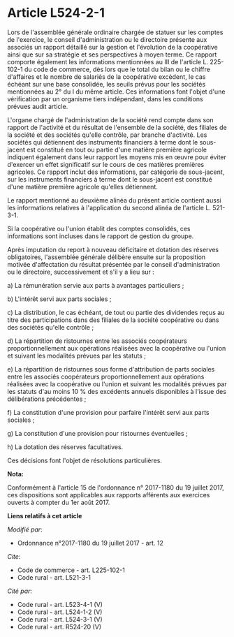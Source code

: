 # Article L524-2-1

Lors de l'assemblée générale ordinaire chargée de statuer sur les comptes de l'exercice, le conseil d'administration ou le
directoire présente aux associés un rapport détaillé sur la gestion et l'évolution de la coopérative ainsi que sur sa
stratégie et ses perspectives à moyen terme. Ce rapport comporte également les informations mentionnées au III de l'article
L. 225-102-1 du code de commerce, dès lors que le total du bilan ou le chiffre d'affaires et le nombre de salariés de la
coopérative excèdent, le cas échéant sur une base consolidée, les seuils prévus pour les sociétés mentionnées au 2° du I du
même article. Ces informations font l'objet d'une vérification par un organisme tiers indépendant, dans les conditions
prévues audit article. 

L'organe chargé de l'administration de la société rend compte dans son rapport de l'activité et du résultat de l'ensemble de
la société, des filiales de la société et des sociétés qu'elle contrôle, par branche d'activité. Les sociétés qui détiennent
des instruments financiers à terme dont le sous-jacent est constitué en tout ou partie d'une matière première agricole
indiquent également dans leur rapport les moyens mis en œuvre pour éviter d'exercer un effet significatif sur le cours de ces
matières premières agricoles. Ce rapport inclut des informations, par catégorie de sous-jacent, sur les instruments
financiers à terme dont le sous-jacent est constitué d'une matière première agricole qu'elles détiennent. 

Le rapport mentionné au deuxième alinéa du présent article contient aussi les informations relatives à l'application du
second alinéa de l'article L. 521-3-1. 

Si la coopérative ou l'union établit des comptes consolidés, ces informations sont incluses dans le rapport de gestion du
groupe. 

Après imputation du report à nouveau déficitaire et dotation des réserves obligatoires, l'assemblée générale délibère ensuite
sur la proposition motivée d'affectation du résultat présentée par le conseil d'administration ou le directoire,
successivement et s'il y a lieu sur : 

a) La rémunération servie aux parts à avantages particuliers ; 

b) L'intérêt servi aux parts sociales ; 

c) La distribution, le cas échéant, de tout ou partie des dividendes reçus au titre des participations dans des filiales de
la société coopérative ou dans des sociétés qu'elle contrôle ; 

d) La répartition de ristournes entre les associés coopérateurs proportionnellement aux opérations réalisées avec la
coopérative ou l'union et suivant les modalités prévues par les statuts ; 

e) La répartition de ristournes sous forme d'attribution de parts sociales entre les associés coopérateurs
proportionnellement aux opérations réalisées avec la coopérative ou l'union et suivant les modalités prévues par les statuts
d'au moins 10 % des excédents annuels disponibles à l'issue des délibérations précédentes ; 

f) La constitution d'une provision pour parfaire l'intérêt servi aux parts sociales ; 

g) La constitution d'une provision pour ristournes éventuelles ; 

h) La dotation des réserves facultatives. 

Ces décisions font l'objet de résolutions particulières.

**Nota:**

Conformément à l'article 15 de l'ordonnance n° 2017-1180 du 19 juillet 2017, ces dispositions sont applicables aux rapports
afférents aux exercices ouverts à compter du 1er août 2017.

**Liens relatifs à cet article**

_Modifié par_:

  - Ordonnance n°2017-1180 du 19 juillet 2017 - art. 12

_Cite_:

  - Code de commerce - art. L225-102-1
  - Code rural - art. L521-3-1

_Cité par_:

  - Code rural - art. L523-4-1 (V)
  - Code rural - art. L524-1-2 (V)
  - Code rural - art. L524-3-1 (V)
  - Code rural - art. R524-20 (V)
